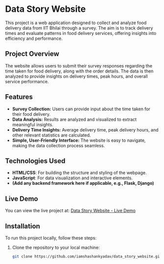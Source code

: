 # Data Story Website

This project is a web application designed to collect and analyze food delivery data from IIT Bhilai through a survey. The aim is to track delivery times and evaluate patterns in food delivery services, offering insights into efficiency and performance.

## Project Overview

The website allows users to submit their survey responses regarding the time taken for food delivery, along with the order details. The data is then analyzed to provide insights on delivery times, peak hours, and overall service performance.

## Features

- **Survey Collection:** Users can provide input about the time taken for their food delivery.
- **Data Analysis:** Results are analyzed and visualized to extract meaningful insights.
- **Delivery Time Insights:** Average delivery time, peak delivery hours, and other relevant statistics are calculated.
- **Simple, User-Friendly Interface:** The website is easy to navigate, making the data collection process seamless.

## Technologies Used

- **HTML/CSS**: For building the structure and styling of the webpage.
- **JavaScript**: For data visualization and interactive elements.
- **(Add any backend framework here if applicable, e.g., Flask, Django)**

## Live Demo

You can view the live project at: [Data Story Website - Live Demo](https://datastorybyshashank.netlify.app)

## Installation

To run this project locally, follow these steps:

1. Clone the repository to your local machine:

   ```bash
   git clone https://github.com/iamshashankyadav/data_story_website.git
